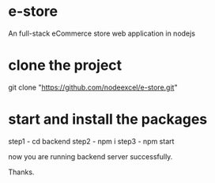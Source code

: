 # e-store
An full-stack eCommerce store web application in nodejs

# clone the project
git clone "https://github.com/nodeexcel/e-store.git"

# start and install the packages

step1 - cd backend
step2 - npm i
step3 - npm start

now you are running backend server successfully.

Thanks.